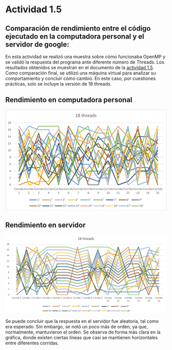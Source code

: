 # Actividad 1.5
## Comparación de rendimiento entre el código ejecutado en la computadora personal y el servidor de google:

En esta actividad se realizó una muestra sobre cómo funcionaba OpenMP y se validó la respuesta del programa ante diferente número de Threads. Los resultados obtenidos se muestran en el documento de la [actividad 1.5](https://github.com/LuisAlfPerez/Multiprocesadores/blob/main/Actividad%201.5/Actividad%201-5.pdf). Como comparación final, se utilizó una máquina virtual para analizar su comportamiento y concluir cómo cambió. En este caso, por cuestiones prácticas, solo se incluye la versión de 18 threads. 

## Rendimiento en computadora personal

![Computadora personal](https://github.com/LuisAlfPerez/Multiprocesadores/blob/main/Actividad%201.3/ComputadoraPersonal.png)

## Rendimiento en servidor

![Servidor Google](https://github.com/LuisAlfPerez/Multiprocesadores/blob/main/Actividad%201.3/Servidor.jpg)

Se puede concluir que la respuesta en el servidor fue aleatoria, tal como era esperado. Sin embargo, se notó un poco más de orden, ya que, normalmente, mantuvieron el orden. Se observa de forma más clara en la gráfica, donde existen ciertas líneas que casi se mantienen horizontales entre diferentes corridas. 
